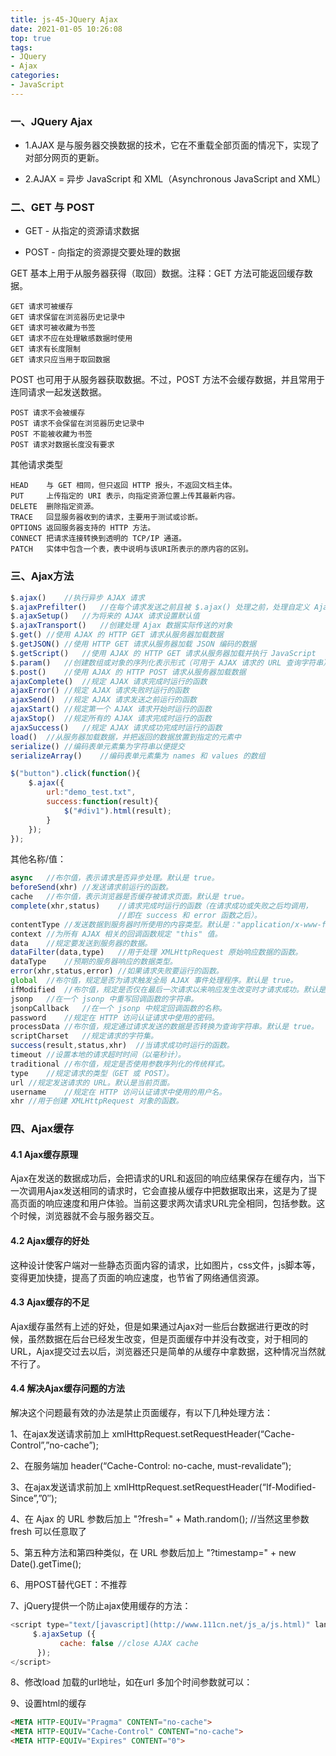 ```yaml
---
title: js-45-JQuery Ajax
date: 2021-01-05 10:26:08
top: true
tags:
- JQuery
- Ajax
categories:
- JavaScript
---
```

### 一、JQuery Ajax

- 1.AJAX 是与服务器交换数据的技术，它在不重载全部页面的情况下，实现了对部分网页的更新。

- 2.AJAX = 异步 JavaScript 和 XML（Asynchronous JavaScript and XML）

### 二、GET 与 POST

- GET - 从指定的资源请求数据  

- POST - 向指定的资源提交要处理的数据

GET 基本上用于从服务器获得（取回）数据。注释：GET 方法可能返回缓存数据。 

```
GET 请求可被缓存
GET 请求保留在浏览器历史记录中
GET 请求可被收藏为书签
GET 请求不应在处理敏感数据时使用
GET 请求有长度限制
GET 请求只应当用于取回数据
```

POST 也可用于从服务器获取数据。不过，POST   方法不会缓存数据，并且常用于连同请求一起发送数据。

```
POST 请求不会被缓存
POST 请求不会保留在浏览器历史记录中
POST 不能被收藏为书签
POST 请求对数据长度没有要求
```

其他请求类型

```
HEAD	与 GET 相同，但只返回 HTTP 报头，不返回文档主体。
PUT	    上传指定的 URI 表示，向指定资源位置上传其最新内容。
DELETE	删除指定资源。
TRACE   回显服务器收到的请求，主要用于测试或诊断。
OPTIONS	返回服务器支持的 HTTP 方法。
CONNECT	把请求连接转换到透明的 TCP/IP 通道。
PATCH   实体中包含一个表，表中说明与该URI所表示的原内容的区别。
```

### 三、Ajax方法

```js
$.ajax()	//执行异步 AJAX 请求
$.ajaxPrefilter()	//在每个请求发送之前且被 $.ajax() 处理之前，处理自定义 Ajax 选项或修改已存在选项
$.ajaxSetup()	//为将来的 AJAX 请求设置默认值
$.ajaxTransport()	//创建处理 Ajax 数据实际传送的对象
$.get()	//使用 AJAX 的 HTTP GET 请求从服务器加载数据
$.getJSON()	//使用 HTTP GET 请求从服务器加载 JSON 编码的数据
$.getScript()	//使用 AJAX 的 HTTP GET 请求从服务器加载并执行 JavaScript
$.param()	//创建数组或对象的序列化表示形式（可用于 AJAX 请求的 URL 查询字符串）
$.post()	//使用 AJAX 的 HTTP POST 请求从服务器加载数据
ajaxComplete()	//规定 AJAX 请求完成时运行的函数
ajaxError()	//规定 AJAX 请求失败时运行的函数
ajaxSend()	//规定 AJAX 请求发送之前运行的函数
ajaxStart()	//规定第一个 AJAX 请求开始时运行的函数
ajaxStop()	//规定所有的 AJAX 请求完成时运行的函数
ajaxSuccess()	//规定 AJAX 请求成功完成时运行的函数
load()	//从服务器加载数据，并把返回的数据放置到指定的元素中
serialize()	//编码表单元素集为字符串以便提交
serializeArray()	//编码表单元素集为 names 和 values 的数组

```

```js
$("button").click(function(){
    $.ajax({
        url:"demo_test.txt",
        success:function(result){
            $("#div1").html(result);
        }
    }); 
});
```

其他名称/值：

```js
async	//布尔值，表示请求是否异步处理。默认是 true。
beforeSend(xhr)	//发送请求前运行的函数。
cache	//布尔值，表示浏览器是否缓存被请求页面。默认是 true。
complete(xhr,status)	//请求完成时运行的函数（在请求成功或失败之后均调用，
                        //即在 success 和 error 函数之后）。
contentType	//发送数据到服务器时所使用的内容类型。默认是："application/x-www-form-urlencoded"。
context	//为所有 AJAX 相关的回调函数规定 "this" 值。
data	//规定要发送到服务器的数据。
dataFilter(data,type)	//用于处理 XMLHttpRequest 原始响应数据的函数。
dataType	//预期的服务器响应的数据类型。
error(xhr,status,error)	//如果请求失败要运行的函数。
global	//布尔值，规定是否为请求触发全局 AJAX 事件处理程序。默认是 true。
ifModified	//布尔值，规定是否仅在最后一次请求以来响应发生改变时才请求成功。默认是 false。
jsonp	//在一个 jsonp 中重写回调函数的字符串。
jsonpCallback	//在一个 jsonp 中规定回调函数的名称。
password	//规定在 HTTP 访问认证请求中使用的密码。
processData	//布尔值，规定通过请求发送的数据是否转换为查询字符串。默认是 true。
scriptCharset	//规定请求的字符集。
success(result,status,xhr)	//当请求成功时运行的函数。
timeout	//设置本地的请求超时时间（以毫秒计）。
traditional	//布尔值，规定是否使用参数序列化的传统样式。
type	//规定请求的类型（GET 或 POST）。
url	//规定发送请求的 URL。默认是当前页面。
username	//规定在 HTTP 访问认证请求中使用的用户名。
xhr	//用于创建 XMLHttpRequest 对象的函数。
```

### 四、Ajax缓存

#### 4.1 Ajax缓存原理

Ajax在发送的数据成功后，会把请求的URL和返回的响应结果保存在缓存内，当下一次调用Ajax发送相同的请求时，它会直接从缓存中把数据取出来，这是为了提高页面的响应速度和用户体验。当前这要求两次请求URL完全相同，包括参数。这个时候，浏览器就不会与服务器交互。

#### 4.2 Ajax缓存的好处

这种设计使客户端对一些静态页面内容的请求，比如图片，css文件，js脚本等，变得更加快捷，提高了页面的响应速度，也节省了网络通信资源。

#### 4.3 Ajax缓存的不足

Ajax缓存虽然有上述的好处，但是如果通过Ajax对一些后台数据进行更改的时候，虽然数据在后台已经发生改变，但是页面缓存中并没有改变，对于相同的URL，Ajax提交过去以后，浏览器还只是简单的从缓存中拿数据，这种情况当然就不行了。

#### 4.4 解决Ajax缓存问题的方法

解决这个问题最有效的办法是禁止页面缓存，有以下几种处理方法：

1、在ajax发送请求前加上 xmlHttpRequest.setRequestHeader(“Cache-Control”,”no-cache”);

2、在服务端加 header(“Cache-Control: no-cache, must-revalidate”);

3、在ajax发送请求前加上 xmlHttpRequest.setRequestHeader(“If-Modified-Since”,”0″);

4、在 Ajax 的 URL 参数后加上 "?fresh=" + Math.random(); //当然这里参数 fresh 可以任意取了

5、第五种方法和第四种类似，在 URL 参数后加上 "?timestamp=" + new Date().getTime();

6、用POST替代GET：不推荐

7、jQuery提供一个防止ajax使用缓存的方法：

```js
<script type="text/[javascript](http://www.111cn.net/js_a/js.html)" language="javascript"> 
     $.ajaxSetup ({ 
           cache: false //close AJAX cache 
      }); 
</script>
```

8、修改load 加载的url地址，如在url 多加个时间参数就可以：

9、设置html的缓存

```html
<META HTTP-EQUIV="Pragma" CONTENT="no-cache">
<META HTTP-EQUIV="Cache-Control" CONTENT="no-cache">
<META HTTP-EQUIV="Expires" CONTENT="0">
```

